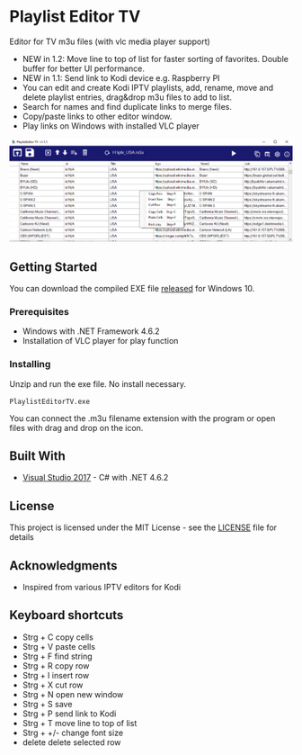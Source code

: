 # Playlist Editor TV
Editor for TV m3u files (with vlc media player support)

- NEW in 1.2: Move line to top of list for faster sorting of favorites. Double buffer for better UI performance.
- NEW in 1.1: Send link to Kodi device e.g. Raspberry PI
- You can edit and create Kodi IPTV playlists, add, rename, move and delete playlist entries, drag&drop m3u files to add to list. 
- Search for names and find duplicate links to merge files. 
- Copy/paste links to other editor window. 
- Play links on Windows with installed VLC player 


![UI](playlisteditTV1.png)

## Getting Started

You can download the compiled EXE file [released](https://github.com/Isayso/PlaylistEditorTV/releases) for Windows 10.  


### Prerequisites

- Windows with .NET Framework 4.6.2
- Installation of VLC player for play function 


### Installing

Unzip and run the exe file. No install necessary.


```
PlaylistEditorTV.exe
```


You can connect the .m3u filename extension with the program or open files with drag and drop on the icon.


## Built With

* [Visual Studio 2017](https://visualstudio.microsoft.com/) - C# with .NET 4.6.2


## License

This project is licensed under the MIT License - see the [LICENSE](LICENSE) file for details

## Acknowledgments

* Inspired from various IPTV editors for Kodi

## Keyboard shortcuts
- Strg + C copy cells
- Strg + V paste cells
- Strg + F find string
- Strg + R copy row
- Strg + I insert row
- Strg + X cut row
- Strg + N open new window
- Strg + S save
- Strg + P send link to Kodi
- Strg + T move line to top of list
- Strg + +/- change font size
- delete delete selected row


